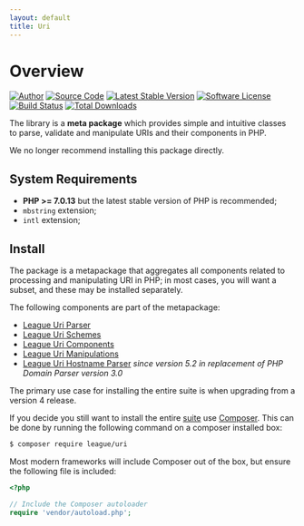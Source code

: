```yaml
---
layout: default
title: Uri
---
```


# Overview

[![Author](//img.shields.io/badge/author-@nyamsprod-blue.svg?style=flat-square)](https://twitter.com/nyamsprod)
[![Source Code](//img.shields.io/badge/source-league/uri-blue.svg?style=flat-square)](https://github.com/thephpleague/uri)
[![Latest Stable Version](//img.shields.io/github/release/thephpleague/uri.svg?style=flat-square)](https://packagist.org/packages/league/uri)
[![Software License](//img.shields.io/badge/license-MIT-brightgreen.svg?style=flat-square)](LICENSE.md)
[![Build Status](//img.shields.io/travis/thephpleague/uri/master.svg?style=flat-square)](https://travis-ci.org/thephpleague/uri)
[![Total Downloads](//img.shields.io/packagist/dt/league/uri.svg?style=flat-square)](https://packagist.org/packages/league/uri)

The library is a **meta package** which provides simple and intuitive classes to parse, validate and manipulate URIs and their components in PHP.

<p class="message-warning">We no longer recommend installing this package directly.</p>

## System Requirements

* **PHP >= 7.0.13** but the latest stable version of PHP is recommended;
* `mbstring` extension;
* `intl` extension;

## Install

The package is a metapackage that aggregates all components related to processing and manipulating URI in PHP; in most cases, you will want a subset, and these may be installed separately.

The following components are part of the metapackage:

- [League Uri Parser](/parser/1.0/)
- [League Uri Schemes](/schemes/1.0/)
- [League Uri Components](/components/1.0/)
- [League Uri Manipulations](/manipulations/1.0/)
- [League Uri Hostname Parser](/domain-parser/1.0/) *since version 5.2 in replacement of PHP Domain Parser version 3.0*

The primary use case for installing the entire suite is when upgrading from a version 4 release.

If you decide you still want to install the entire [suite]( https://packagist.org/packages/league/uri) use [Composer](https://getcomposer.org/). This can be done by running the following command on a composer installed box:

~~~bash
$ composer require league/uri
~~~

Most modern frameworks will include Composer out of the box, but ensure the following file is included:

~~~php
<?php

// Include the Composer autoloader
require 'vendor/autoload.php';
~~~


